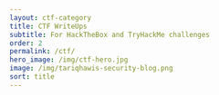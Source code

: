 ```yaml
---
layout: ctf-category
title: CTF WriteUps
subtitle: For HackTheBox and TryHackMe challenges
order: 2
permalink: /ctf/
hero_image: /img/ctf-hero.jpg
image: /img/tariqhawis-security-blog.png
sort: title
---
```

